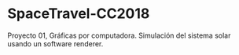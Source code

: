 # SpaceTravel-CC2018
Proyecto 01, Gráficas por computadora. Simulación del sistema solar usando un software renderer.
